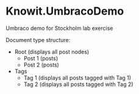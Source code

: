 Knowit.UmbracoDemo
==================

Umbraco demo for Stockholm lab exercise

Document type structure:
 - Root (displays all post nodes)
 	- Post 1 (posts)
 	- Post 2 (posts)
 - Tags
 	- Tag 1 (displays all posts tagged with Tag 1)
 	- Tag 2 (displays all posts tagged with Tag 2)